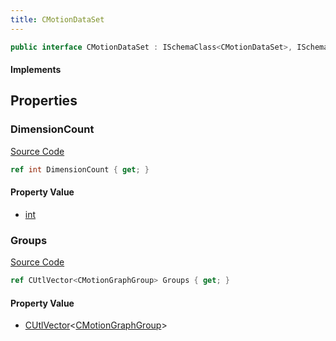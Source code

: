 ```yaml
---
title: CMotionDataSet
---
```


```csharp
public interface CMotionDataSet : ISchemaClass<CMotionDataSet>, ISchemaField, ISchemaClass, INativeHandle
```

#### Implements

## Properties

### DimensionCount

[Source Code](https://github.com/swiftly-solution/swiftlys2/blob/main/managed/src/SwiftlyS2.Generated/Schemas/Interfaces/CMotionDataSet.cs#L19)

```csharp
ref int DimensionCount { get; }
```

#### Property Value

- [int](https://learn.microsoft.com/dotnet/api/system.int32)

### Groups

[Source Code](https://github.com/swiftly-solution/swiftlys2/blob/main/managed/src/SwiftlyS2.Generated/Schemas/Interfaces/CMotionDataSet.cs#L17)

```csharp
ref CUtlVector<CMotionGraphGroup> Groups { get; }
```

#### Property Value

- [CUtlVector](/docs/api/-1)<[CMotionGraphGroup](/docs/api/shared/schemadefinitions/cmotiongraphgroup)>

